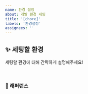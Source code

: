 ```yaml
---
name: 환경 설정
about: 개발 환경 세팅
title: '[chore]'
labels: '환경설정'
assignees: ''
---
```


## ✨ 세팅할 환경

세팅할 환경에 대해 간략하게 설명해주세요!

<br>

### 📕 래퍼런스

